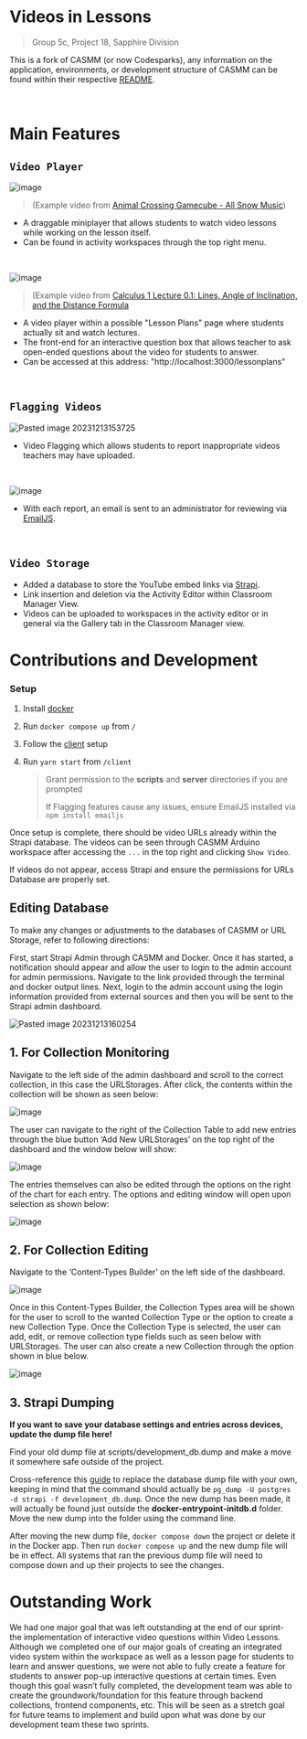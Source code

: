 # Videos in Lessons

> Group 5c, Project 18, Sapphire Division

This is a fork of CASMM (or now Codesparks), any information on the application, environments, or development structure of CASMM can be found within their respective [README](https://github.com/UFWebApps2-0/code-sparks/blob/develop/README.md).

<br/>

# Main Features

## `Video Player`

![image](https://github.com/CEN3031-5c/Sapphire-Project18-5c/assets/88823380/62887e21-478a-47eb-a29d-a7e7b2dd28e0)
> (Example video from [Animal Crossing Gamecube - All Snow Music](https://www.youtube.com/watch?v=fRozdaGG01M))

- A draggable miniplayer that allows students to watch video lessons while working on the lesson itself.
- Can be found in activity workspaces through the top right menu. 

<br/>

![image](https://github.com/CEN3031-5c/Sapphire-Project18-5c/assets/88823380/7fb5d988-0009-4ee7-a0dd-0d7682ea92d4)
> (Example video from [Calculus 1 Lecture 0.1: Lines, Angle of Inclination, and the Distance Formula](https://www.youtube.com/watch?v=fYyARMqiaag&ab_channel=ProfessorLeonard)

- A video player within a possible "Lesson Plans" page where students actually sit and watch lectures.
- The front-end for an interactive question box that allows teacher to ask open-ended questions about the video for students to answer.
- Can be accessed at this address: "http://localhost:3000/lessonplans" 

<br/>

## `Flagging Videos`

![Pasted image 20231213153725](https://github.com/CEN3031-5c/Sapphire-Project18-5c/assets/88823380/8b9e4bff-023d-4fce-81e6-3fd7440f00cb)

- Video Flagging which allows students to report inappropriate videos teachers may have uploaded.

<br/>

![image](https://github.com/CEN3031-5c/Sapphire-Project18-5c/assets/88823380/e0a9c1d5-1a71-469f-b174-1ffc206e57c0)

- With each report, an email is sent to an administrator for reviewing via [EmailJS](https://www.emailjs.com/).

<br/>

## `Video Storage`

- Added a database to store the YouTube embed links via [Strapi](https://docs-v3.strapi.io/developer-docs/latest/getting-started/introduction.html).
- Link insertion and deletion via the Activity Editor within Classroom Manager View.
- Videos can be uploaded to workspaces in the activity editor or in general via the Gallery tab in the Classroom Manager view.

# Contributions and Development

### Setup

1. Install [docker](https://docs.docker.com/get-docker/)

2. Run `docker compose up` from `/`

3. Follow the [client](/client#setup) setup

4. Run `yarn start` from `/client`

   > Grant permission to the **scripts** and **server** directories if you are prompted
   > 
   > If Flagging features cause any issues, ensure EmailJS installed via `npm install emailjs`
   
Once setup is complete, there should be video URLs already within the Strapi database. 
The videos can be seen through CASMM Arduino workspace after accessing the `...` in the top right and clicking `Show Video`.

If videos do not appear, access Strapi and ensure the permissions for URLs Database are properly set.

## Editing Database

To make any changes or adjustments to the databases of CASMM or URL Storage, refer to following directions:

First, start Strapi Admin through CASMM and Docker. Once it has started, a notification should appear and allow the user to login to the admin account for admin permissions. Navigate to the link provided through the terminal and docker output lines. Next, login to the admin account using the login information provided from external sources and then you will be sent to the Strapi admin dashboard. 

![Pasted image 20231213160254](https://github.com/CEN3031-5c/Sapphire-Project18-5c/assets/88823380/c0117205-469f-482a-be22-2d9b43c48613)

## 1. For Collection Monitoring
   
Navigate to the left side of the admin dashboard and scroll to the correct collection, in this case the URLStorages. After click, the contents within the collection will be shown as seen below:

![image](https://github.com/CEN3031-5c/Sapphire-Project18-5c/assets/88823380/d7148355-0a74-44e0-b1a1-8f85fe621794)

The user can navigate to the right of the Collection Table to add new entries through the blue button ‘Add New URLStorages’ on the top right of the dashboard and the window below will show:

![image](https://github.com/CEN3031-5c/Sapphire-Project18-5c/assets/88823380/98d31d85-3abe-471f-97d7-0f855084aae9)

The entries themselves can also be edited through the options on the right of the chart for each entry. The options and editing window will open upon selection as shown below:

![image](https://github.com/CEN3031-5c/Sapphire-Project18-5c/assets/88823380/6380d129-1099-4031-a4ee-8aeccfeb45e2)

## 2. For Collection Editing
   
Navigate to the ‘Content-Types Builder’ on the left side of the dashboard.

![image](https://github.com/CEN3031-5c/Sapphire-Project18-5c/assets/88823380/c1f2436d-5cb6-4ca1-89c5-a84b53a5e941)

Once in this Content-Types Builder, the Collection Types area will be shown for the user to scroll to the wanted Collection Type or the option to create a new Collection Type. Once the Collection Type is selected, the user can add, edit, or remove collection type fields such as seen below with URLStorages. The user can also create a new Collection through the option shown in blue below. 

![image](https://github.com/CEN3031-5c/Sapphire-Project18-5c/assets/88823380/e353ad48-95da-4e0a-a3a3-af671c823637)

## 3. Strapi Dumping
**If you want to save your database settings and entries across devices, update the dump file here!**

Find your old dump file at scripts/development_db.dump and make a move it somewhere safe outside of the project.

Cross-reference this [guide](https://github.com/DavidMagda/CaSMM_fork_2023/blob/develop/scripts/readme.md) to replace the database dump file with your own, keeping in mind that the command should actually be `pg_dump -U postgres -d strapi -f development_db.dump`. Once the new dump has been made, it will actually be found just outside the **docker-entrypoint-initdb.d** folder. Move the new dump into the folder using the command line.

After moving the new dump file, `docker compose down` the project or delete it in the Docker app. Then run `docker compose up` and the new dump file will be in effect. All systems that ran the previous dump file will need to compose down and up their projects to see the changes.

# Outstanding Work
We had one major goal that was left outstanding at the end of our sprint- the implementation of interactive video questions within Video Lessons. Although we completed one of our major goals of creating an integrated video system within the workspace as well as a lesson page for students to learn and answer questions, we were not able to fully create a feature for students to answer pop-up interactive questions at certain times. Even though this goal wasn’t fully completed, the development team was able to create the groundwork/foundation for this feature through backend collections, frontend components, etc. This will be seen as a stretch goal for future teams to implement and build upon what was done by our development team these two sprints.


